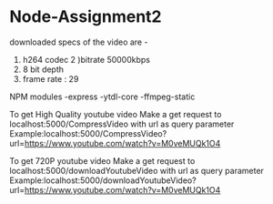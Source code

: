 # Node-Assignment2

downloaded specs of the video are -
1) h264 codec
2 )bitrate 50000kbps
3) 8 bit depth
4) frame rate : 29

NPM modules 
-express
-ytdl-core
-ffmpeg-static

To get High Quality youtube video Make a get request to 
localhost:5000/CompressVideo with url as query parameter
Example:localhost:5000/CompressVideo?url=https://www.youtube.com/watch?v=M0veMUQk1O4


To get 720P youtube video Make a get request to 
localhost:5000/downloadYoutubeVideo with url as query parameter
Example:localhost:5000/downloadYoutubeVideo?url=https://www.youtube.com/watch?v=M0veMUQk1O4
